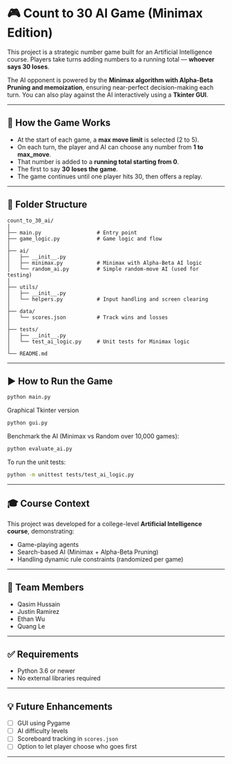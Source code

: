 # 🎮 Count to 30 AI Game (Minimax Edition)

This project is a strategic number game built for an Artificial Intelligence course. Players take turns adding numbers to a running total — **whoever says 30 loses**.

The AI opponent is powered by the **Minimax algorithm with Alpha-Beta Pruning and memoization**, ensuring near-perfect decision-making each turn. You can also play against the AI interactively using a **Tkinter GUI**.

---

## 🧠 How the Game Works

- At the start of each game, a **max move limit** is selected (2 to 5).
- On each turn, the player and AI can choose any number from **1 to max_move**.
- That number is added to a **running total starting from 0**.
- The first to say **30** **loses the game**.
- The game continues until one player hits 30, then offers a replay.

---

## 🧱 Folder Structure
```
count_to_30_ai/
│
├── main.py                  # Entry point
├── game_logic.py            # Game logic and flow
│
├── ai/
│   ├── __init__.py
│   ├── minimax.py           # Minimax with Alpha-Beta AI logic
│   └── random_ai.py         # Simple random-move AI (used for testing)
│
├── utils/
│   ├── __init__.py
│   └── helpers.py           # Input handling and screen clearing
│
├── data/
│   └── scores.json          # Track wins and losses
│
├── tests/
│   ├── __init__.py
│   └── test_ai_logic.py     # Unit tests for Minimax logic
│
└── README.md
```

---

## ▶️ How to Run the Game

```bash
python main.py
```
Graphical Tkinter version

```bash
python gui.py
```
Benchmark the AI (Minimax vs Random over 10,000 games):
```bash
python evaluate_ai.py
```

To run the unit tests:

```bash
python -m unittest tests/test_ai_logic.py
```

---

## 🎓 Course Context

This project was developed for a college-level **Artificial Intelligence course**, demonstrating:
- Game-playing agents
- Search-based AI (Minimax + Alpha-Beta Pruning)
- Handling dynamic rule constraints (randomized per game)

---

## 👥 Team Members

- Qasim Hussain  
- Justin Ramirez  
- Ethan Wu  
- Quang Le

---

## ✅ Requirements

- Python 3.6 or newer
- No external libraries required

---

## 💡 Future Enhancements

- [ ] GUI using Pygame  
- [ ] AI difficulty levels  
- [ ] Scoreboard tracking in `scores.json`  
- [ ] Option to let player choose who goes first

---
